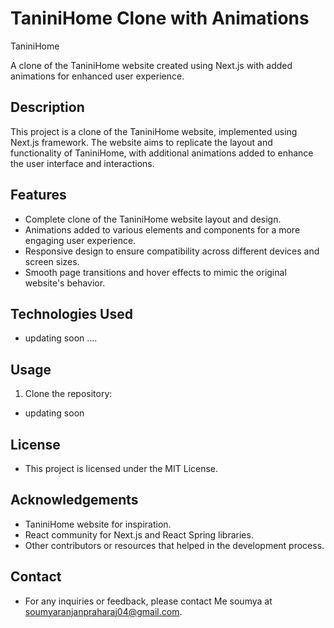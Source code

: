 # TaniniHome Clone with Animations

TaniniHome

A clone of the TaniniHome website created using Next.js with added animations for enhanced user experience.

## Description

This project is a clone of the TaniniHome website, implemented using Next.js framework. The website aims to replicate the layout and functionality of TaniniHome, with additional animations added to enhance the user interface and interactions.

## Features

- Complete clone of the TaniniHome website layout and design.
- Animations added to various elements and components for a more engaging user experience.
- Responsive design to ensure compatibility across different devices and screen sizes.
- Smooth page transitions and hover effects to mimic the original website's behavior.

## Technologies Used

- updating soon ....

## Usage

1. Clone the repository:

  - updating soon


## License
- This project is licensed under the MIT License.

## Acknowledgements
- TaniniHome website for inspiration.
- React community for Next.js and React Spring libraries.
- Other contributors or resources that helped in the development process.


## Contact
- For any inquiries or feedback, please contact Me soumya at soumyaranjanpraharaj04@gmail.com.

